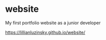 # website
My first portfolio website as a junior developer

https://lillianluzinsky.github.io/website/
